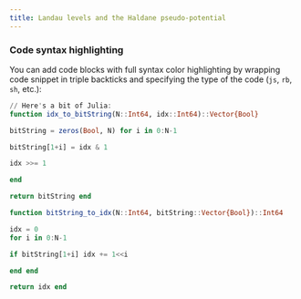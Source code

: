 ```yaml
---
title: Landau levels and the Haldane pseudo-potential
---
```

### Code syntax highlighting

You can add code blocks with full syntax color highlighting by wrapping code snippet in triple backticks and specifying the type of the code (`js`, `rb`, `sh`, etc.):

```jl
// Here's a bit of Julia:
function idx_to_bitString(N::Int64, idx::Int64)::Vector{Bool}

bitString = zeros(Bool, N) for i in 0:N-1

bitString[1+i] = idx & 1

idx >>= 1

end

return bitString end

function bitString_to_idx(N::Int64, bitString::Vector{Bool})::Int64

idx = 0  
for i in 0:N-1

if bitString[1+i] idx += 1<<i

end end

return idx end
```

